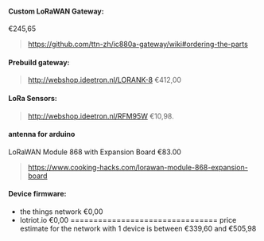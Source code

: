 #### Custom LoRaWAN Gateway:
€245,65
> https://github.com/ttn-zh/ic880a-gateway/wiki#ordering-the-parts

#### Prebuild gateway:
> http://webshop.ideetron.nl/LORANK-8 €412,00

#### LoRa Sensors:
> http://webshop.ideetron.nl/RFM95W  €10,98. 

#### antenna for arduino
LoRaWAN Module 868 with Expansion Board €83.00
> https://www.cooking-hacks.com/lorawan-module-868-expansion-board

#### Device firmware: 
- the things network €0,00
- lotriot.io €0,00
================================
price estimate for the network with 1 device is between €339,60 and €505,98  

















